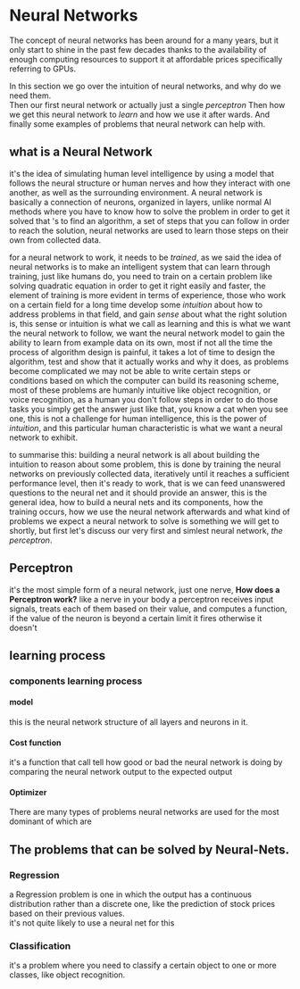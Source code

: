 # Neural Networks

The concept of neural networks has been around for a many years, but it only start to shine in the past few decades thanks to the availability of enough computing resources to support it at affordable prices specifically referring to GPUs.

In this section we go over the intuition of neural networks, and why do we need them.  
Then our first neural network or actually just a single *perceptron*
Then how we get this neural network to *learn* and how we use it after wards.
And finally some examples of problems that neural network can help with.

## what is a Neural Network

it's the idea of simulating human level intelligence by using a model that follows the neural structure or 
human nerves and how they interact with one another, as well as the surrounding environment.
A neural network is basically a connection of neurons, organized in layers, unlike normal AI methods where
you have to know how to solve the problem in order to get it solved that 's to find an algorithm, a set of 
steps that you can follow in order to reach the solution, neural networks are used to learn those steps on 
their own from collected data.  

for a neural network to work, it needs to be *trained*, as we said the idea of neural networks is to make an
intelligent system that can learn through training, just like humans do, you need to train on a certain
problem like solving quadratic equation in order to get it right easily and faster, the element of training
is more evident in terms of experience, those who work on a certain field for a long time develop some
*intuition* about how to address problems in that field, and gain *sense* about what the right solution is,
this sense or intuition is what we call as learning and this is what we want the neural network to follow,
we want the neural network model to gain the ability to learn from example data on its own, most if not all 
the time the process of algorithm design is painful, it takes a lot of time to design the algorithm, test and
show that it actually works and why it does, as problems become complicated we may not be able to write 
certain steps or conditions based on which the computer can build its reasoning scheme, most of these problems 
are humanly intuitive like object recognition, or voice recognition, as a human you don't follow steps in 
order to do those tasks you simply get the answer just like that, you know a cat when you see one, this is 
not a challenge for human intelligence, this is the power of *intuition*, and this particular human 
characteristic is what we want a neural network to exhibit.  

to summarise this: building a neural network is all about building the intuition to reason about some problem,
this is done by training the neural networks on previously collected data, iteratively until it reaches a 
sufficient performance level, then it's ready to work, that is we can feed unanswered questions to the neural 
net and it should provide an answer, this is the general idea, how to build a neural nets and its components, 
how the training occurs, how we use the neural network afterwards and what kind of problems we expect a neural
network to solve is something we will get to shortly, but first let's discuss our very first and simlest neural network, *the perceptron*.

## Perceptron

it's the most simple form of a neural network, just one nerve,
**How does a Perceptron work?**
like a nerve in your body a perceptron receives input signals, treats each of them based on their value, and
computes a function, if the value of the neuron is beyond a certain limit it fires otherwise it doesn't 

## learning process

### components learning process

#### model

this is the neural network structure of all layers and neurons in it.

#### Cost function

it's a function that call tell how good or bad the neural network is doing by comparing the neural network output to the expected output

#### Optimizer


There are many types of problems neural networks are used for the most dominant of which are  

## The problems that can be solved by Neural-Nets.

### Regression

a Regression problem is one in which the output has a continuous distribution rather than a discrete one, 
like the prediction of stock prices based on their previous values.  
it's not quite likely to use a neural net for this

### Classification

it's a problem where you need to classify a certain object to one or more classes, like object recognition.